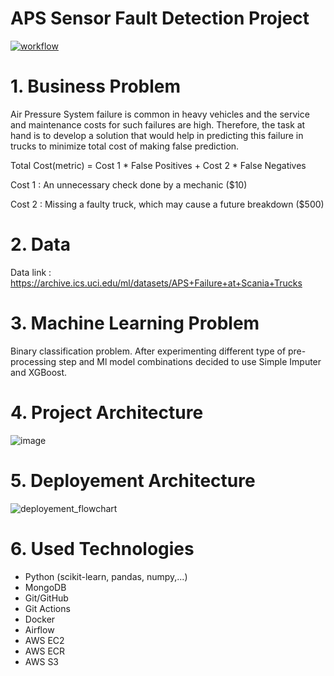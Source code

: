 # APS Sensor Fault Detection Project

[![workflow](https://github.com/mervebdurna/aps-fault-detection/actions/workflows/main.yaml/badge.svg)](https://github.com/mervebdurna/aps-fault-detection/actions/workflows/main.yaml)

# 1. Business Problem 
Air Pressure System failure is common in heavy vehicles and the service and maintenance costs for such failures are high. Therefore, the task at hand is to develop a solution that would help in predicting this failure in trucks to minimize total cost of making false prediction.

Total Cost(metric) = Cost 1 * False Positives + Cost 2 * False Negatives

Cost 1 : An unnecessary check done by a mechanic ($10)

Cost 2 : Missing a faulty truck, which may cause a future breakdown ($500) 


# 2. Data
Data link :  https://archive.ics.uci.edu/ml/datasets/APS+Failure+at+Scania+Trucks

# 3. Machine Learning Problem
Binary classification problem.
After experimenting different type of pre-processing step and Ml model combinations decided to use Simple Imputer and XGBoost.

# 4. Project Architecture
![image](https://user-images.githubusercontent.com/26697128/209459543-a3709085-d46e-4563-ac32-f3ed8debd19c.png)

# 5. Deployement Architecture
![deployement_flowchart](https://user-images.githubusercontent.com/26697128/209460807-36f04cb8-f8d1-49ce-9137-e6ae0776e778.png)


# 6. Used Technologies
* Python (scikit-learn, pandas, numpy,...)
* MongoDB 
* Git/GitHub
* Git Actions
* Docker
* Airflow
* AWS EC2
* AWS ECR
* AWS S3



